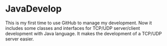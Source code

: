 # JavaDevelop

This is my first time to use GitHub to manage my development. Now it includes some classes and interfaces for TCP/UDP server/client development with Java language. It makes the development of a TCP/UDP server easier.
